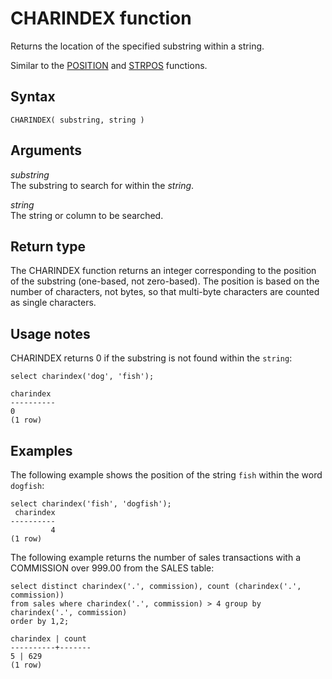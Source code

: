 # CHARINDEX function<a name="r_CHARINDEX"></a>

Returns the location of the specified substring within a string\.

Similar to the [POSITION](r_POSITION.md) and [STRPOS](r_STRPOS.md) functions\.

## Syntax<a name="r_CHARINDEX-synopsis"></a>

```
CHARINDEX( substring, string )
```

## Arguments<a name="charindex-arguments"></a>

 *substring*   
The substring to search for within the *string*\.

 *string*   
The string or column to be searched\.

## Return type<a name="charindex-return-type"></a>

The CHARINDEX function returns an integer corresponding to the position of the substring \(one\-based, not zero\-based\)\. The position is based on the number of characters, not bytes, so that multi\-byte characters are counted as single characters\.

## Usage notes<a name="charindex-usage_notes"></a>

CHARINDEX returns 0 if the substring is not found within the `string`:

```
select charindex('dog', 'fish');

charindex
----------
0
(1 row)
```

## Examples<a name="sub-charindex-usage-notes-examples"></a>

The following example shows the position of the string `fish` within the word `dogfish`: 

```
select charindex('fish', 'dogfish');
 charindex 
---------- 
         4 
(1 row)
```

The following example returns the number of sales transactions with a COMMISSION over 999\.00 from the SALES table: 

```
select distinct charindex('.', commission), count (charindex('.', commission))
from sales where charindex('.', commission) > 4 group by charindex('.', commission)
order by 1,2;

charindex | count
----------+-------
5 |	629
(1 row)
```